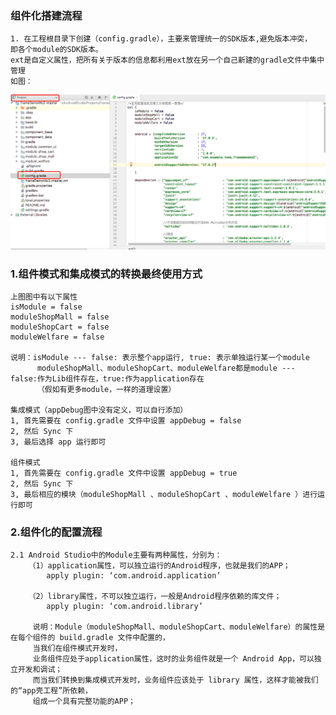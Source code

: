 ### 组件化搭建流程
    1. 在工程根目录下创建（config.gradle），主要来管理统一的SDK版本,避免版本冲突，
    即各个module的SDK版本。
    ext是自定义属性，把所有关于版本的信息都利用ext放在另一个自己新建的gradle文件中集中管理
    如图：
<img src="https://github.com/HZHAndroid/AndroidComponentization/blob/master/pic/config.png" />


### 1.组件模式和集成模式的转换最终使用方式
    上图图中有以下属性
    isModule = false 
    moduleShopMall = false 
    moduleShopCart = false
    moduleWelfare = false
    
    说明：isModule --- false: 表示整个app运行, true: 表示单独运行某一个module
          moduleShopMall、moduleShopCart、moduleWelfare都是module --- false:作为Lib组件存在，true:作为application存在
          （假如有更多module，一样的道理设置）
          
    集成模式（appDebug图中没有定义，可以自行添加）
    1, 首先需要在 config.gradle 文件中设置 appDebug = false
    2, 然后 Sync 下
    3, 最后选择 app 运行即可
    
    组件模式
    1, 首先需要在 config.gradle 文件中设置 appDebug = true
    2, 然后 Sync 下
    3, 最后相应的模块（moduleShopMall 、moduleShopCart 、moduleWelfare ）进行运行即可
    
### 2.组件化的配置流程
    2.1 Android Studio中的Module主要有两种属性，分别为：
        （1）application属性，可以独立运行的Android程序，也就是我们的APP；    
            apply plugin: ‘com.android.application’

        （2）library属性，不可以独立运行，一般是Android程序依赖的库文件；
            apply plugin: ‘com.android.library’
            
         说明：Module（moduleShopMall、moduleShopCart、moduleWelfare）的属性是在每个组件的 build.gradle 文件中配置的，
         当我们在组件模式开发时，
         业务组件应处于application属性，这时的业务组件就是一个 Android App，可以独立开发和调试；
         而当我们转换到集成模式开发时，业务组件应该处于 library 属性，这样才能被我们的“app壳工程”所依赖，
         组成一个具有完整功能的APP；

    
